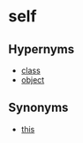# self

## Hypernyms

  - [class](class.md)
  - [object](object.md)

## Synonyms

  - [this](this.md)

[1]: README.md
